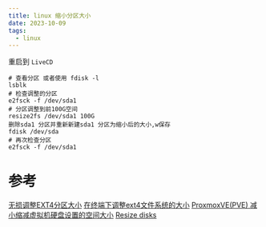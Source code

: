 ```yaml
---
title: linux 缩小分区大小
date: 2023-10-09
tags:
  - linux
---
```

重启到 `LiveCD`

```Shell
# 查看分区 或者使用 fdisk -l
lsblk
# 检查调整的分区
e2fsck -f /dev/sda1
# 分区调整到前100G空间
resize2fs /dev/sda1 100G
删除sda1 分区并重新新建sda1 分区为缩小后的大小,w保存
fdisk /dev/sda
# 再次检查分区
e2fsck -f /dev/sda1
```
# 参考

[无损调整EXT4分区大小](https://blog.pinkd.moe/linux/2018/01/31/resize-a-ext4-partiton-safely "无损调整EXT4分区大小")
[ 在终端下调整ext4文件系统的大小](https://blog.colorfulshark.net/2019/12/29/how-to-resize-ext4-filesystem.html)
[ProxmoxVE(PVE) 减小缩减虚拟机硬盘设置的空间大小](https://mayanpeng.cn/archives/158.html)
[Resize disks](https://pve.proxmox.com/wiki/Resize_disks)
